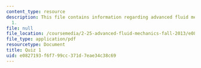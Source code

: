 ```yaml
---
content_type: resource
description: This file contains information regarding advanced fluid mechanics, quiz
  1.
file: null
file_location: /coursemedia/2-25-advanced-fluid-mechanics-fall-2013/e0827193f6f799cc371d7eae34c38c69_MIT2_25F13_Quiz1.pdf
file_type: application/pdf
resourcetype: Document
title: Quiz 1
uid: e0827193-f6f7-99cc-371d-7eae34c38c69
---
```

